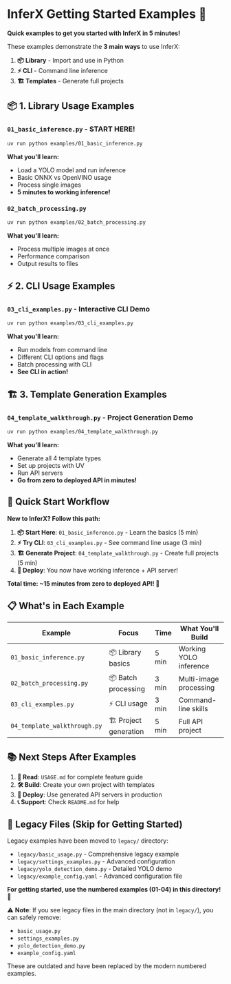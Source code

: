 # InferX Getting Started Examples 🚀

**Quick examples to get you started with InferX in 5 minutes!**

These examples demonstrate the **3 main ways** to use InferX:
1. **📦 Library** - Import and use in Python  
2. **⚡ CLI** - Command line inference
3. **🏗️ Templates** - Generate full projects

## 📦 1. Library Usage Examples

### `01_basic_inference.py` - **START HERE!**
```bash
uv run python examples/01_basic_inference.py
```
**What you'll learn:**
- Load a YOLO model and run inference  
- Basic ONNX vs OpenVINO usage
- Process single images
- **5 minutes to working inference!**

### `02_batch_processing.py` 
```bash
uv run python examples/02_batch_processing.py
```
**What you'll learn:**
- Process multiple images at once
- Performance comparison
- Output results to files

## ⚡ 2. CLI Usage Examples

### `03_cli_examples.py` - **Interactive CLI Demo**
```bash
uv run python examples/03_cli_examples.py
```
**What you'll learn:**
- Run models from command line
- Different CLI options and flags
- Batch processing with CLI
- **See CLI in action!**

## 🏗️ 3. Template Generation Examples

### `04_template_walkthrough.py` - **Project Generation Demo**
```bash
uv run python examples/04_template_walkthrough.py
```
**What you'll learn:**
- Generate all 4 template types
- Set up projects with UV
- Run API servers
- **Go from zero to deployed API in minutes!**

## 🎯 Quick Start Workflow

**New to InferX? Follow this path:**

1. **📦 Start Here**: `01_basic_inference.py` - Learn the basics (5 min)
2. **⚡ Try CLI**: `03_cli_examples.py` - See command line usage (3 min)  
3. **🏗️ Generate Project**: `04_template_walkthrough.py` - Create full projects (5 min)
4. **🚀 Deploy**: You now have working inference + API server!

**Total time: ~15 minutes from zero to deployed API! 🚀**

## 📋 What's in Each Example

| Example | Focus | Time | What You'll Build |
|---------|-------|------|-------------------|
| `01_basic_inference.py` | 📦 Library basics | 5 min | Working YOLO inference |
| `02_batch_processing.py` | 📦 Batch processing | 3 min | Multi-image processing |  
| `03_cli_examples.py` | ⚡ CLI usage | 3 min | Command-line skills |
| `04_template_walkthrough.py` | 🏗️ Project generation | 5 min | Full API project |

## 📚 Next Steps After Examples

1. **📖 Read**: `USAGE.md` for complete feature guide
2. **🛠️ Build**: Create your own project with templates
3. **🚀 Deploy**: Use generated API servers in production
4. **📞 Support**: Check `README.md` for help

## 🎯 Legacy Files (Skip for Getting Started)

Legacy examples have been moved to `legacy/` directory:
- `legacy/basic_usage.py` - Comprehensive legacy example
- `legacy/settings_examples.py` - Advanced configuration  
- `legacy/yolo_detection_demo.py` - Detailed YOLO demo
- `legacy/example_config.yaml` - Advanced configuration file

**For getting started, use the numbered examples (01-04) in this directory! 🚀**

⚠️ **Note**: If you see legacy files in the main directory (not in `legacy/`), you can safely remove:
- `basic_usage.py`
- `settings_examples.py` 
- `yolo_detection_demo.py`
- `example_config.yaml`

These are outdated and have been replaced by the modern numbered examples.